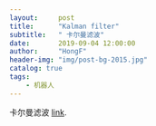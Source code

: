 ```yaml
---
layout:     post
title:      "Kalman filter"
subtitle:   " 卡尔曼滤波"
date:       2019-09-04 12:00:00
author:     "HongF"
header-img: "img/post-bg-2015.jpg"
catalog: true
tags:
    - 机器人
---
```





卡尔曼滤波 [link](https://zhuanlan.zhihu.com/p/45238681 "With a Title").

